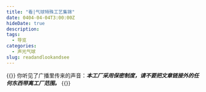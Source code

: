 ```yaml
---
title: "看|气球特殊工艺集锦"
date: 0404-04-04T3:00:00Z
hideDate: true
description: 
tags:
  - 导览
categories:
  - 声光气球
slug: readandlookandsee
---
```

<style>
  blockquote {
    color: #2a4f43; /* 设置字体颜色 */
  }
</style>

{{<card>}}
你听见了广播里传来的声音：***本工厂采用保密制度，请不要把文章链接外的任何东西带离工厂范围。***
{{</card>}}
